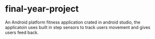 # final-year-project

An Android platform fitness application crated in android studio, the applicatoin uses built in step sensors to track users movement and
gives users feed back.
